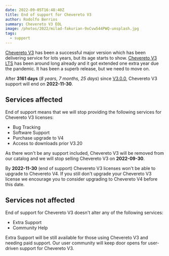 ```yaml
---
date: 2022-09-05T16:48:40Z
title: End of support for Chevereto V3
author: Rodolfo Berrios
summary: Chevereto V3 EOL
image: /photos/2022/milad-fakurian-9xCvw544PWQ-unsplash.jpg
tags:
  - support
---
```


[Chevereto V3](https://releases.chevereto.com/3.X/) has been a successful major version which has been delivering service for lots years, but its age starts to show. [Chevereto V3 LTS](../2019/2019-11-08-chevereto-3-long-term-support.md) has been around long already and it got extended one extra year due the pandemic. It has been a superb release, but we need to move on.

After **3161 days** (*8 years, 7 months, 25 days*) since [V3.0.0](https://releases.chevereto.com/3.X/3.0/3.0.0.html), Chevereto V3 support will end on **2022-11-30**.

## Services affected

End of support means that we will stop providing the following services for Chevereto V3 licenses:

- Bug Tracking
- Software Support
- Purchase upgrade to V4
- Access to downloads prior V3.20

As there won't be any support included, Chevereto V3 will be removed from our catalog and we will stop selling Chevereto V3 on **2022-09-30**.

By **2022-11-30** (end of support) Chevereto V3 licenses won't be able to upgrade to Chevereto V4. If you still don't upgrade your Chevereto V3 license we encourage you to consider upgrading to Chevereto V4 before this date.

## Services not affected

End of support for Chevereto V3 doesn't alter any of the following services:

- Extra Support
- Community Help

Extra Support will be still available for those using Chevereto V3 and needing paid support. Our user community will keep door opens for user-driven support for Chevereto V3.
